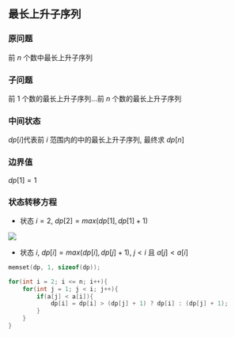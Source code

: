 <!--
 * @Description: 
 * @Version: 1.0
 * @Author: DaLao
 * @Email: dalao@xxx.com
 * @Date: 2021-12-01 20:09:43
 * @LastEditors: dalao
 * @LastEditTime: 2022-04-05 13:47:33
-->

## 最长上升子序列


### 原问题

前 $n$ 个数中最长上升子序列



### 子问题

前 $1$ 个数的最长上升子序列...前 $n$ 个数的最长上升子序列



### 中间状态

$dp[i]$代表前 $i$ 范围内的中的最长上升子序列, 最终求 $dp[n]$



### 边界值

$dp[1] = 1$


### 状态转移方程

- 状态 $i = 2$, $dp[2] = max(dp[1], dp[1] + 1)$

![](https://cdn.hurra.ltd/img/2022-4-5-1347.svg)


- 状态 $i$, $dp[i] = max(dp[i], dp[j] + 1)$, $j < i$ 且 $a[j] < a[i]$

```c++
memset(dp, 1, sizeof(dp));

for(int i = 2; i <= n; i++){
    for(int j = 1; j < i; j++){
        if(a[j] < a[i]){
            dp[i] = dp[i] > (dp[j] + 1) ? dp[i] : (dp[j] + 1);
        }
    }
}
```